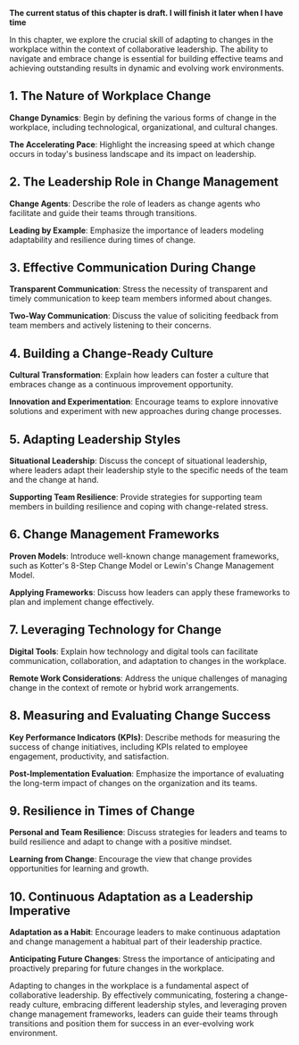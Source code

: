 **The current status of this chapter is draft. I will finish it later when I have time**

In this chapter, we explore the crucial skill of adapting to changes in the workplace within the context of collaborative leadership. The ability to navigate and embrace change is essential for building effective teams and achieving outstanding results in dynamic and evolving work environments.

**1. The Nature of Workplace Change**
-------------------------------------

**Change Dynamics**: Begin by defining the various forms of change in the workplace, including technological, organizational, and cultural changes.

**The Accelerating Pace**: Highlight the increasing speed at which change occurs in today's business landscape and its impact on leadership.

**2. The Leadership Role in Change Management**
-----------------------------------------------

**Change Agents**: Describe the role of leaders as change agents who facilitate and guide their teams through transitions.

**Leading by Example**: Emphasize the importance of leaders modeling adaptability and resilience during times of change.

**3. Effective Communication During Change**
--------------------------------------------

**Transparent Communication**: Stress the necessity of transparent and timely communication to keep team members informed about changes.

**Two-Way Communication**: Discuss the value of soliciting feedback from team members and actively listening to their concerns.

**4. Building a Change-Ready Culture**
--------------------------------------

**Cultural Transformation**: Explain how leaders can foster a culture that embraces change as a continuous improvement opportunity.

**Innovation and Experimentation**: Encourage teams to explore innovative solutions and experiment with new approaches during change processes.

**5. Adapting Leadership Styles**
---------------------------------

**Situational Leadership**: Discuss the concept of situational leadership, where leaders adapt their leadership style to the specific needs of the team and the change at hand.

**Supporting Team Resilience**: Provide strategies for supporting team members in building resilience and coping with change-related stress.

**6. Change Management Frameworks**
-----------------------------------

**Proven Models**: Introduce well-known change management frameworks, such as Kotter's 8-Step Change Model or Lewin's Change Management Model.

**Applying Frameworks**: Discuss how leaders can apply these frameworks to plan and implement change effectively.

**7. Leveraging Technology for Change**
---------------------------------------

**Digital Tools**: Explain how technology and digital tools can facilitate communication, collaboration, and adaptation to changes in the workplace.

**Remote Work Considerations**: Address the unique challenges of managing change in the context of remote or hybrid work arrangements.

**8. Measuring and Evaluating Change Success**
----------------------------------------------

**Key Performance Indicators (KPIs)**: Describe methods for measuring the success of change initiatives, including KPIs related to employee engagement, productivity, and satisfaction.

**Post-Implementation Evaluation**: Emphasize the importance of evaluating the long-term impact of changes on the organization and its teams.

**9. Resilience in Times of Change**
------------------------------------

**Personal and Team Resilience**: Discuss strategies for leaders and teams to build resilience and adapt to change with a positive mindset.

**Learning from Change**: Encourage the view that change provides opportunities for learning and growth.

**10. Continuous Adaptation as a Leadership Imperative**
--------------------------------------------------------

**Adaptation as a Habit**: Encourage leaders to make continuous adaptation and change management a habitual part of their leadership practice.

**Anticipating Future Changes**: Stress the importance of anticipating and proactively preparing for future changes in the workplace.

Adapting to changes in the workplace is a fundamental aspect of collaborative leadership. By effectively communicating, fostering a change-ready culture, embracing different leadership styles, and leveraging proven change management frameworks, leaders can guide their teams through transitions and position them for success in an ever-evolving work environment.

